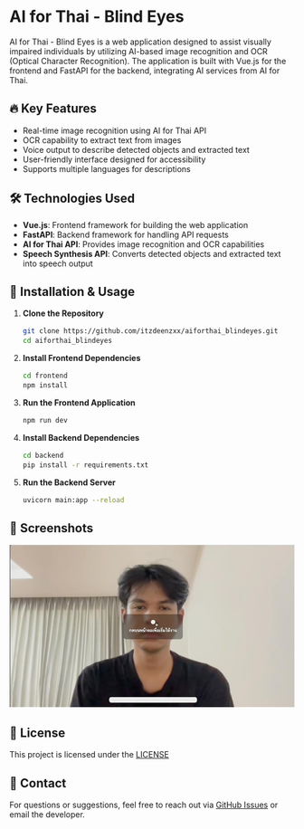 # AI for Thai - Blind Eyes

AI for Thai - Blind Eyes is a web application designed to assist visually impaired individuals by utilizing AI-based image recognition and OCR (Optical Character Recognition). The application is built with Vue.js for the frontend and FastAPI for the backend, integrating AI services from AI for Thai.

## 🔥 Key Features
- Real-time image recognition using AI for Thai API
- OCR capability to extract text from images
- Voice output to describe detected objects and extracted text
- User-friendly interface designed for accessibility
- Supports multiple languages for descriptions

## 🛠 Technologies Used
- **Vue.js**: Frontend framework for building the web application
- **FastAPI**: Backend framework for handling API requests
- **AI for Thai API**: Provides image recognition and OCR capabilities
- **Speech Synthesis API**: Converts detected objects and extracted text into speech output

## 🚀 Installation & Usage
1. **Clone the Repository**
   ```sh
   git clone https://github.com/itzdeenzxx/aiforthai_blindeyes.git
   cd aiforthai_blindeyes
   ```
2. **Install Frontend Dependencies**
   ```sh
   cd frontend
   npm install
   ```
3. **Run the Frontend Application**
   ```sh
   npm run dev
   ```
4. **Install Backend Dependencies**
   ```sh
   cd backend
   pip install -r requirements.txt
   ```
5. **Run the Backend Server**
   ```sh
   uvicorn main:app --reload
   ```

## 📸 Screenshots
![screenshot](screenshot/blind-project.png)

## 📝 License
This project is licensed under the [LICENSE](https://github.com/itzdeenzxx)

## 📩 Contact
For questions or suggestions, feel free to reach out via [GitHub Issues](https://github.com/itzdeenzxx/aiforthai_blindeyes/issues) or email the developer.






